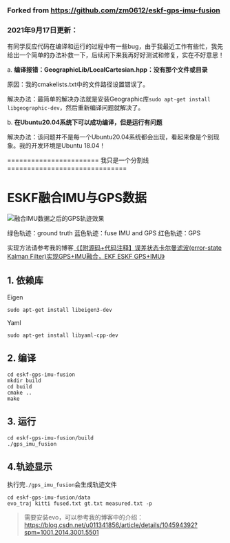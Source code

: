### Forked from https://github.com/zm0612/eskf-gps-imu-fusion
### 2021年9月17日更新：
有同学反应代码在编译和运行的过程中有一些bug，由于我最近工作有些忙，我先给出一个简单的办法补救一下，后续闲下来我再好好测试和修复，实在不好意思！

a. **编译报错：GeographicLib/LocalCartesian.hpp：没有那个文件或目录**

原因：我的cmakelists.txt中的文件路径设置错误了。

解决办法：最简单的解决办法就是安装Geographic库`sudo apt-get install libgeographic-dev`，然后重新编译问题就解决了。

b. **在Ubuntu20.04系统下可以成功编译，但是运行有问题**

解决办法：该问题并不是每一个Ubuntu20.04系统都会出现，看起来像是个别现象。我的开发环境是Ubuntu 18.04！

======================= 我只是一个分割线 ==============================

# ESKF融合IMU与GPS数据


![融合IMU数据之后的GPS轨迹效果](https://img-blog.csdnimg.cn/20210304150232490.png?x-oss-process=image/watermark,type_ZmFuZ3poZW5naGVpdGk,shadow_10,text_aHR0cHM6Ly9ibG9nLmNzZG4ubmV0L3UwMTEzNDE4NTY=,size_16,color_FFFFFF,t_70#pic_center)

绿色轨迹：ground truth
蓝色轨迹：fuse IMU and GPS
红色轨迹：GPS

实现方法请参考我的博客[《【附源码+代码注释】误差状态卡尔曼滤波(error-state Kalman Filter)实现GPS+IMU融合，EKF ESKF GPS+IMU》](https://blog.csdn.net/u011341856/article/details/114262451)

## 1.  依赖库

Eigen

```shell
sudo apt-get install libeigen3-dev
```

Yaml

```shell
sudo apt-get install libyaml-cpp-dev
```

## 2. 编译

```shell
cd eskf-gps-imu-fusion
mkdir build
cd build
cmake ..
make 
```

## 3. 运行

```shell
cd eskf-gps-imu-fusion/build
./gps_imu_fusion
```

## 4.轨迹显示

执行完`./gps_imu_fusion`会生成轨迹文件

```shell
cd eskf-gps-imu-fusion/data
evo_traj kitti fused.txt gt.txt measured.txt -p
```

> 需要安装evo，可以参考我的博客中的介绍：https://blog.csdn.net/u011341856/article/details/104594392?spm=1001.2014.3001.5501
